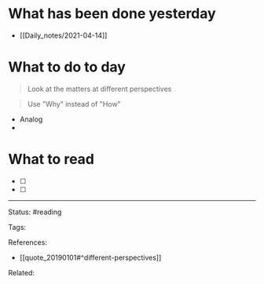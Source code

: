 # What has been done yesterday

- [[Daily_notes/2021-04-14]]

# What to do to day
>Look at the matters at different perspectives

>Use "Why" instead of "How"

- Analog
- 

# What to read

- [ ] 
- [ ] 



---
Status: #reading

Tags: 

References:
- [[quote_20190101#^different-perspectives]]

Related: 
